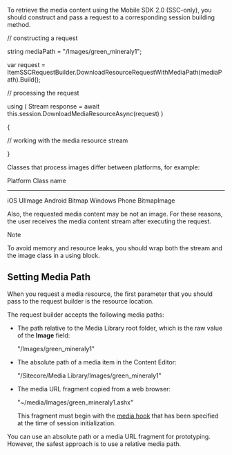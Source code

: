 To retrieve the media content using the Mobile SDK 2.0 (SSC-only), you
should construct and pass a request to a corresponding session building
method.

// constructing a request

string mediaPath = "/Images/green\_mineraly1";

var request =
ItemSSCRequestBuilder.DownloadResourceRequestWithMediaPath(mediaPath).Build();

// processing the request

using ( Stream response = await
this.session.DownloadMediaResourceAsync(request) )

{

// working with the media resource stream

}

Classes that process images differ between platforms, for example:

  Platform        Class name
  --------------- -------------
  iOS             UIImage
  Android         Bitmap
  Windows Phone   BitmapImage

Also, the requested media content may be not an image. For these
reasons, the user receives the media content stream after executing the
request.

Note

To avoid memory and resource leaks, you should wrap both the stream and
the image class in a using block.

## Setting Media Path

When you request a media resource, the first parameter that you should
pass to the request builder is the resource location.

The request builder accepts the following media paths:

-   The path relative to the Media Library root folder, which is the raw
    value of the **Image** field:

    "/Images/green\_mineraly1"

-   The absolute path of a media item in the Content Editor:

    "/Sitecore/Media Library/Images/green\_mineraly1"

-   The media URL fragment copied from a web browser:

    "\~/media/Images/green\_mineraly1.ashx"

    This fragment must begin with the [media
    hook](B459755A-8D73-417C-B1F1-05D44761EBC7) that has been specified
    at the time of session initialization.

You can use an absolute path or a media URL fragment for prototyping.
However, the safest approach is to use a relative media path.
